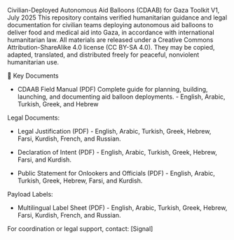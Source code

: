 Civilian-Deployed Autonomous Aid Balloons (CDAAB) for Gaza
Toolkit V1, July 2025
This repository contains verified humanitarian guidance and legal documentation for civilian teams deploying autonomous aid balloons to deliver food and medical aid into Gaza, in accordance with international humanitarian law.
All materials are released under a Creative Commons Attribution-ShareAlike 4.0 license (CC BY-SA 4.0). They may be copied, adapted, translated, and distributed freely for peaceful, nonviolent humanitarian use.


📘 Key Documents
- CDAAB Field Manual (PDF)
Complete guide for planning, building, launching, and documenting aid balloon deployments. - English, Arabic, Turkish, Greek, and Hebrew


Legal Documents:


- Legal Justification (PDF) - English, Arabic, Turkish, Greek, Hebrew, Farsi, Kurdish, French, and Russian.


- Declaration of Intent (PDF) - English, Arabic, Turkish, Greek, Hebrew, Farsi, and Kurdish.


- Public Statement for Onlookers and Officials (PDF) - English, Arabic, Turkish, Greek, Hebrew, Farsi, and Kurdish.


Payload Labels:


- Multilingual Label Sheet (PDF) - English, Arabic, Turkish, Greek, Hebrew, Farsi, Kurdish, French, and Russian.


For coordination or legal support, contact: [Signal]

